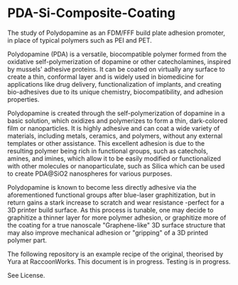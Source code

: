 # PDA-Si-Composite-Coating
The study of Polydopamine as an FDM/FFF build plate adhesion promoter, in place of typical polymers such as PEI and PET.


Polydopamine (PDA) is a versatile, biocompatible polymer formed from the oxidative self-polymerization of dopamine or other catecholamines, inspired by mussels' adhesive proteins. It can be coated on virtually any surface to create a thin, conformal layer and is widely used in biomedicine for applications like drug delivery, functionalization of implants, and creating bio-adhesives due to its unique chemistry, biocompatibility, and adhesion properties.

Polydopamine is created through the self-polymerization of dopamine in a basic solution, which oxidizes and polymerizes to form a thin, dark-colored film or nanoparticles. It is highly adhesive and can coat a wide variety of materials, including metals, ceramics, and polymers, without any external templates or other assistance. This excellent adhesion is due to the resulting polymer being rich in functional groups, such as catechols, amines, and imines, which allow it to be easily modified or functionalized with other molecules or nanoparticulate, such as Silica which can be used to create PDA@SiO2 nanospheres for various purposes.

Polydopamine is known to become less directly adhesive via the aforementioned functional groups after blue-laser graphitization, but in return gains a stark increase to scratch and wear resistance -perfect for a 3D printer build surface. As this process is tunable, one may decide to graphitize a thinner layer for more polymer adhesion, or graphitize more of the coating for a true nanoscale "Graphene-like" 3D surface structure that may also improve mechanical adhesion or "gripping" of a 3D printed polymer part.

The following repository is an example recipe of the original, theorised by Yura at RaccoonWorks. This document is in progress. Testing is in progress.

See License.


